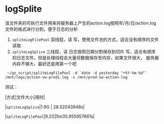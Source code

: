 # logSplite
该文件夹的可执行文件用来将服务器上产生的action.log按照年/月/日/action.log  文件的格式进行分割，便于日志的分析
  1. `spliteLogFilePool`  双线程，读 写，使用文件池的方式，适合没有顺序的文件读取
  2. `spliteLogSplice`   三线程，读 日志按照日期分割保存到切片 写，适合有顺序的日志文件，但是处理线程会大量将数据保存至内存，如果文件很大， 服务器内存不够大，最好还是用第一个吧

```
 ~/go_script/spliteLogFilePool -d `date -d yesterday "+%Y-%m-%d"` /mnt/logs/action-sw-prod1.log -s /mnt/prod-sw-action-log
```

测试：

|方式|文件大小|用时|

|`spliteLogSplice`|1.9G  | 28.52043948s|

|`spliteLogFilePool`|9.2G|5m35.955957661s|